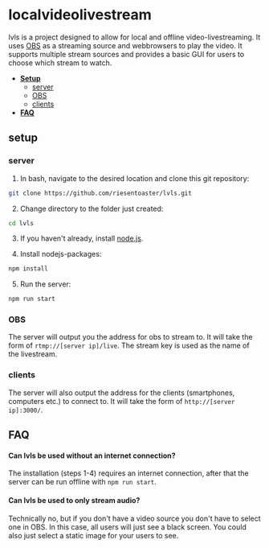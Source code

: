 # localvideolivestream

lvls is a project designed to allow for local and offline video-livestreaming. It uses [OBS](www.obsproject.com) as a streaming source and webbrowsers to play the video. It supports multiple stream sources and provides a basic GUI for users to choose which stream to watch.

- **[Setup](https://github.com/riesentoaster/lvls/blob/master/README.md#setup)**
  - [server](https://github.com/riesentoaster/lvls/blob/master/README.md#server)
  - [OBS](https://github.com/riesentoaster/lvls/blob/master/README.md#OBS)
  - [clients](https://github.com/riesentoaster/lvls/blob/master/README.md#clients)
- **[FAQ](https://github.com/riesentoaster/lvls/blob/master/README.md#FAQ)**

## setup

### server

1) In bash, navigate to the desired location and clone this git repository: 

```bash
git clone https://github.com/riesentoaster/lvls.git
```

2) Change directory to the folder just created:
```bash
cd lvls
```

3) If you haven't already, install [node.js](https://nodejs.org/en/download/).

4) Install nodejs-packages:
```bash
npm install
```

5) Run the server:
```bash
npm run start
```

### OBS

The server will output you the address for obs to stream to. It will take the form of `rtmp://[server ip]/live`.
The stream key is used as the name of the livestream.

### clients

The server will also output the address for the clients (smartphones, computers etc.) to connect to. It will take the form of `http://[server ip]:3000/`.


## FAQ

#### Can lvls be used without an internet connection?

The installation (steps 1-4) requires an internet connection, after that the server can be run offline with `npm run start`.

#### Can lvls be used to only stream audio?

Technically no, but if you don't have a video source you don't have to select one in OBS. In this case, all users will just see a black screen. You could also just select a static image for your users to see.
